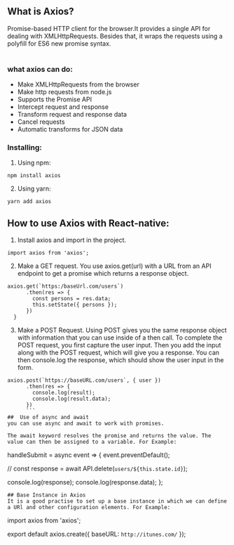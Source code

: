 ## What is Axios?
Promise-based HTTP client for the browser.It provides a single API for dealing with XMLHttpRequests. Besides that, it wraps the requests using a polyfill for ES6 new promise syntax.<br><br>
### what axios can do:
- Make XMLHttpRequests from the browser
- Make http requests from node.js
- Supports the Promise API
- Intercept request and response
- Transform request and response data
- Cancel requests
- Automatic transforms for JSON data
### Installing:
1. Using npm:
```
npm install axios
```
2. Using yarn:
```
yarn add axios
```
## How to use Axios with React-native:
1. Install axios and import in the project.
```
import axios from 'axios';
```
2. Make a GET request. You use axios.get(url) with a URL from an API endpoint to get a promise which returns a response object.
```
axios.get(`https:/baseUrl.com/users`)
      .then(res => {
        const persons = res.data;
        this.setState({ persons });
      })
  }
  ```
3.  Make a POST Request. Using POST gives you the same response object with information that you can use inside of a then call.
To complete the POST request, you first capture the user input. Then you add the input along with the POST request, which will give you a response. You can then console.log the response, which should show the user input in the form.<br>
```
axios.post(`https://baseURL.com/users`, { user })
      .then(res => {
        console.log(result);
        console.log(result.data);
      })
      ```
##  Use of async and await
you can use async and await to work with promises.

The await keyword resolves the promise and returns the value. The value can then be assigned to a variable. For Example:
```
handleSubmit = async event => {
  event.preventDefault();

  //
  const response = await API.delete(`users/${this.state.id}`);

  console.log(response);
  console.log(response.data);
};
```
## Base Instance in Axios
It is a good practise to set up a base instance in which we can define a URl and other configuration elements. For Example:
```
import axios from 'axios';

export default axios.create({
  baseURL: `http://itunes.com/`
});
```